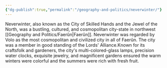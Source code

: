 ```yaml
---
{"dg-publish":true,"permalink":"/geography-and-politics/neverwinter/"}
---
```


Neverwinter, also known as the City of Skilled Hands and the Jewel of the North, was a bustling, cultured, and cosmopolitan city-state in northwest [[Geography and Politics/Faerûn\|Faerûn]]. Neverwinter was regarded by Volo as the most cosmopolitan and civilized city in all of Faerûn. The city was a member in good standing of the Lords' Alliance.Known for its craftsfolk and gardeners, the city's multi-colored-glass lamps, precision water clocks, exquisite jewelry, and magnificent gardens ensured the warm winters were colorful and the summers were rich with fresh fruit.